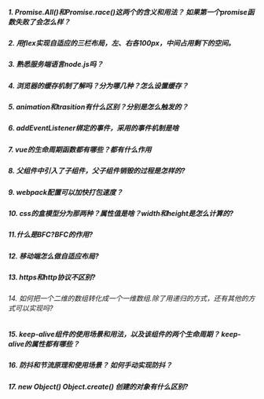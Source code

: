 ##### 1. Promise.All()和Promise.race()这两个的含义和用法？ 如果第一个promise函数失败了会怎么样？ #####

##### 2. 用flex实现自适应的三栏布局，左、右各100px，中间占用剩下的空间。 #####

##### 3. 熟悉服务端语言node.js吗？ #####
##### 4. 浏览器的缓存机制了解吗？分为哪几种？怎么设置缓存？ #####
##### 5. animation和trasition有什么区别？分别是怎么触发的？ #####
##### 6. addEventListener绑定的事件，采用的事件机制是啥 #####
##### 7. vue的生命周期函数都有哪些？都有什么作用 #####
##### 8. 父组件中引入了子组件，父子组件销毁的过程是怎样的? #####
##### 9. webpack配置可以加快打包速度？ #####
##### 10. css的盒模型分为那两种？属性值是啥？width和height是怎么计算的? #####
##### 11.什么是BFC?BFC的作用? #####
##### 12. 移动端怎么做自适应布局? #####
##### 13. https和http协议不区别? #####
###### 14. 如何把一个二维的数组转化成一个一维数组.除了用递归的方式，还有其他的方式可以实现吗? #####
##### 15. keep-alive组件的使用场景和用法，以及该组件的两个生命周期？ keep-alive的属性都有哪些？  #####  
##### 16. 防抖和节流原理和使用场景？ 如何手动实现防抖？ #####  
##### 17. new Object() Object.create() 创建的对象有什么区别? #####   
